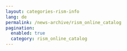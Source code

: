 ```yaml
---
layout: categories-rism-info
lang: de
permalink: /news-archive/rism_online_catalog
pagination: 
  enabled: true
  category: rism_online_catalog
---
```

